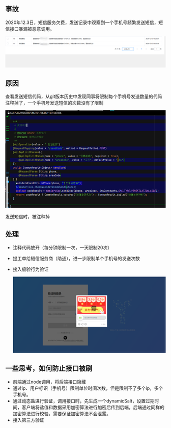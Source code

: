 ## 事故

2020年12.3日，短信服务欠费，发送记录中观察到一个手机号频繁发送短信，短信接口暴漏被恶意调用。

![](../images/redis_20230216113717.png)



## 原因

查看发送短信代码，从git版本历史中发现同事将限制每个手机号发送数量的代码注释掉了，一个手机号发送短信的次数没有了限制

![](../images/sm_20230216114209.png)

发送短信时，被注释掉

## 处理

* 注释代码放开（每分钟限制一次，一天限制20次）

* 提工单给短信服务商（助通），进一步限制单个手机号的发送次数

* 接入极验行为验证

  ![](../images/sm_20230216115054.png)

## 一些思考，如何防止接口被刷

* 前端通过node调用，将后端接口隐藏
* 通过ip、用户标识（手机号）限制单位时间次数，但是限制不了多个ip，多个手机号。
* 通过动态盐进行验证，调用接口时，先生成一个dynamicSalt，设置过期时间，客户端将盐值和数据采用加密算法进行加密后传到后端，后端通过同样的加密算法进行校验，需要保证加密算法不会泄露。
* 接入第三方验证